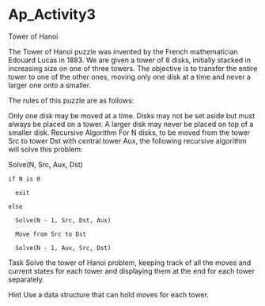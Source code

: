 # Ap_Activity3
Tower of Hanoi

The Tower of Hanoi puzzle was invented by the French mathematician Edouard Lucas in 1883. We are given a tower of 8 disks, initially stacked in increasing size on one of three towers. The objective is to transfer the entire tower to one of the other ones, moving only one disk at a time and never a larger one onto a smaller.

The rules of this puzzle are as follows:

Only one disk may be moved at a time.
Disks may not be set aside but must always be placed on a tower.
A larger disk may never be placed on top of a smaller disk.
Recursive Algorithm
For N disks, to be moved from the tower Src to tower Dst with central tower Aux, the following recursive algorithm will solve this problem:

Solve(N, Src, Aux, Dst)

    if N is 0

      exit

    else

      Solve(N - 1, Src, Dst, Aux)

      Move from Src to Dst

      Solve(N - 1, Aux, Src, Dst)

Task
Solve the tower of Hanoi problem, keeping track of all the moves and current states for each tower and displaying them at the end for each tower separately.

Hint
Use a data structure that can hold moves for each tower.
